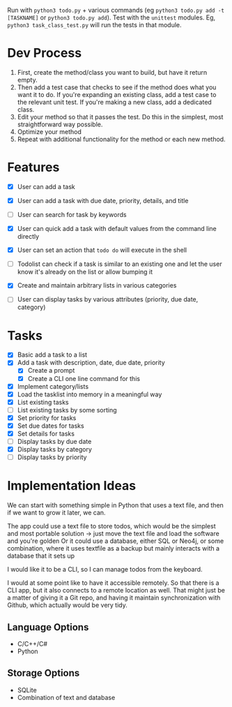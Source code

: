 Run with `python3 todo.py` + various commands (eg `python3 todo.py add -t [TASKNAME]` or `python3 todo.py add`).
Test with the `unittest` modules. Eg, `python3 task_class_test.py` will run the tests in that module.

# Dev Process

1. First, create the method/class you want to build, but have it return empty.
2. Then add a test case that checks to see if the method does what you want it to do. If you're expanding an existing class, add a test case to the relevant unit test. If you're making a new class, add a dedicated class.
3. Edit your method so that it passes the test. Do this in the simplest, most straightforward way possible.
4. Optimize your method
5. Repeat with additional functionality for the method or each new method.

# Features

- [x] User can add a task
- [x] User can add a task with due date, priority, details, and title
- [ ] User can search for task by keywords
- [x] User can quick add a task with default values from the command line directly
- [x] User can set an action that `todo do` will execute in the shell    
- [ ] Todolist can check if a task is similar to an existing one and let the user know it's already on the list or allow bumping it     
- [x] Create and maintain arbitrary lists in various categories
- [ ] User can display tasks by various attributes (priority, due date, category)


# Tasks
- [x] Basic add a task to a list
- [x] Add a task with description, date, due date, priority
    - [x] Create a prompt
    - [x] Create a CLI one line command for this
- [x] Implement category/lists
- [x] Load the tasklist into memory in a meaningful way
- [x] List existing tasks
- [ ] List existing tasks by some sorting
- [x] Set priority for tasks
- [x] Set due dates for tasks
- [x] Set details for tasks
- [ ] Display tasks by due date
- [x] Display tasks by category
- [ ] Display tasks by priority

# Implementation Ideas

We can start with something simple in Python that uses a text file, and then if we want to grow it later, we can.

The app could use a text file to store todos, which would be the simplest and most portable solution -> just move the text file and load the software and you're golden
Or it could use a database, either SQL or Neo4j, or some combination, where it uses  textfile as a backup but mainly interacts with a database that it sets up

I would like it to be a CLI, so I can manage todos from the keyboard.

I would at some point like to have it accessible remotely. So that there is a CLI app, but it also connects to a remote location as well. That might just be a matter of giving it a Git repo, and having it maintain synchronization with Github, which actually would be very tidy.

## Language Options

- C/C++/C#
- Python

## Storage Options

- SQLite
- Combination of text and database
    
    
